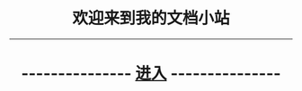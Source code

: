 # <center> 欢迎来到我的文档小站 </center>

---

#  <center> --------------- [进入](https://heureka-l.github.io/site) ---------------
